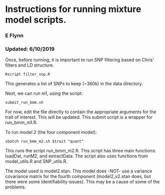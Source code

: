 
# Instructions for running mixture model scripts.

### E Flynn
### Updated: 6/10/2019


Once, before running, it is important to run SNP filtering based on Chris' filters and LD structure. 

```Rscript filter_snp.R```

This generates a list of SNPs to keep (~360k) in the data directory. 

Next, we can run m1, using the script:

```submit_run_bmm.sh```

For now, edit the file directly to contain the appropriate arguments for the trait of interest. This will be updated.
This submit script is a wrapper for run_bmm_m1.R. 


To run model 2 (the four component model):

```sbatch run_bmm_m2.sh $trait "quant" ```

This runs the script run_bmm_m2.R. This script has three main functions:
loadDat, runM2, and extractData. The script also uses functions from model_utils.R and SNP_utils.R.

The model used is model2.stan. This model does -NOT- use a variance covariance matrix for the fourth component (model2_v2.stan does, but there were some identifiability issues). This may be a cause of some of the problems.